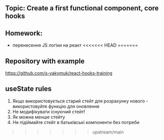 ## Topic: Create a first functional component, core hooks

## Homework:

- перенесення JS логіки на реакт
<<<<<<< HEAD
=======

## Repository with example

https://github.com/s-yakymuk/react-hooks-training

## useState rules

1. Якщо використовується старий стейт для розрахунку нового - використовуйте функцію для оновлення
2. Не модифікувати існуючий стейт!
3. Як можна менше стейту
4. Не підіймайте стейт в батьківські компоненти без потреби
>>>>>>> upstream/main
